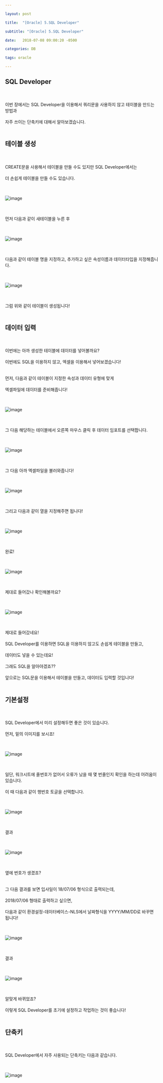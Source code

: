 ```yaml
---

layout: post

title:  "[Oracle] 5.SQL Developer"

subtitle: "[Oracle] 5.SQL Developer"

date:   2018-07-08 09:00:20 -0500

categories: DB

tags: oracle

---
```


## SQL Developer

<br>
<br>
이번 장에서는 SQL Developer을 이용해서 쿼리문을 사용하지 않고 테이블을 만드는 방법과 
<br>
<br>
자주 쓰이는 단축키에 대해서 알아보겠습니다.
<br>
<br>

## 테이블 생성

<br>
<br>
CREATE문을 사용해서 테이블을 만들 수도 있지만 SQL Developer에서는
<br>
<br>
더 손쉽게 테이블을 만들 수도 있습니다.
<br>
<br>
<br>

![image](/image/Oracle_image/Oracle_image_20.png)

<br>
<br>
먼저 다음과 같이 새테이블을 누른 후
<br>
<br>
<br>

![image](/image/Oracle_image/Oracle_image_21.png)

<br>
<br>
다음과 같이 테이블 명을 지정하고, 추가하고 싶은 속성이름과 데이터타입을 지정해줍니다.
<br>
<br>
<br>


![image](/image/Oracle_image/Oracle_image_22.png)

<br>
<br>
그럼 위와 같이 테이블이 생성됩니다!
<br>
<br>

## 데이터 입력

<br>
<br>
이번에는 아까 생성한 테이블에 데이터를 넣어볼까요?
<br>
<br>
이번에도 SQL을 이용하지 않고, 엑셀을 이용해서 넣어보겠습니다!
<br>
<br>
<br>
먼저, 다음과 같이 테이블이 지정한  속성과  데이터 유형에 맞게 
<br>
<br>
엑셀파일에 데이터를 준비해줍니다!
<br>
<br>
<br>

![image](/image/Oracle_image/Oracle_image_23.png)

<br>
<br>
그 다음 해당하는 테이블에서 오른쪽 마우스 클릭 후 데이터 임포트를 선택합니다.
<br>
<br>
<br>

![image](/image/Oracle_image/Oracle_image_24.png)

<br>
<br>
그 다음 아까 엑셀파일을 불러와줍니다!
<br>
<br>
<br>

![image](/image/Oracle_image/Oracle_image_25.png)

<br>
<br>
그리고 다음과 같이 열을 지정해주면 됩니다!
<br>
<br>
<br>

![image](/image/Oracle_image/Oracle_image_26.png)

<br>
<br>
완료!
<br>
<br>
<br>

![image](/image/Oracle_image/Oracle_image_27.png)

<br>
<br>
제대로 들어갔나 확인해볼까요?
<br>
<br>
<br>

![image](/image/Oracle_image/Oracle_image_28.png)

<br>
<br>
제대로 들어갔네요!
<br>
<br>
SQL Developer를 이용하면 SQL을 이용하지 않고도 손쉽게 테이블을 만들고,
<br>
<br>
데이터도 넣을 수 있는데요!
<br>
<br>
그래도 SQL을 알아야겠죠?? 
<br>
<br>
앞으로는 SQL문을 이용해서 테이블을 만들고, 데이터도 입력할 것입니다!
<br>
<br>

## 기본설정 

<br>
<br>
SQL Developer에서 미리 설정해두면 좋은 것이 있습니다.
<br>
<br>
먼저, 밑의 이미지를 보시죠!
<br>
<br>
<br>

![image](/image/Oracle_image/Oracle_image_29.png)

<br>
<br>
일단, 워크시트에 줄번호가 없어서 오류가 났을 때 몇 번줄인지 확인을 하는데 어려움이 있습니다.
<br>
<br>
이 때 다음과 같이 행번호 토글을 선택합니다.
<br>
<br>
<br>

![image](/image/Oracle_image/Oracle_image_30.png)

<br>
<br>
결과
<br>
<br>
<br>

![image](/image/Oracle_image/Oracle_image_31.png)

<br>
<br>
옆에 번호가 생겼죠?
<br>
<br>
<br>
그 다음 결과를 보면 입사일이 18/07/06 형식으로 출력되는데,
<br>
<br>
2018/07/06 형태로 출력하고 싶으면,
<br>
<br>
다음과 같이 환경설정-데이터베이스-NLS에서 날짜형식을 YYYY/MM/DD로 바꾸면 됩니다!
<br>
<br>
<br>

![image](/image/Oracle_image/Oracle_image_32.png)

<br>
<br>
결과
<br>
<br>
<br>

![image](/image/Oracle_image/Oracle_image_33.png)

<br>
<br>
알맞게 바뀌었죠?
<br>
<br>
이렇게 SQL Developer를 초기에 설정하고 작업하는 것이 좋습니다!
<br>
<br>

## 단축키

<br>
<br>
SQL Developer에서 자주 사용되는 단축키는 다음과 같습니다.
<br>
<br>
<br>

![image](/image/Oracle_image/Oracle_image_34.png)



